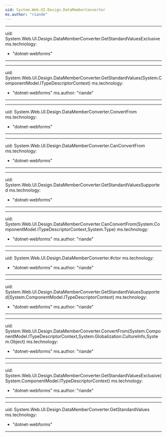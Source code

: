 ```yaml
---
uid: System.Web.UI.Design.DataMemberConverter
ms.author: "riande"
---
```


---
uid: System.Web.UI.Design.DataMemberConverter.GetStandardValuesExclusive
ms.technology: 
  - "dotnet-webforms"
---

---
uid: System.Web.UI.Design.DataMemberConverter.GetStandardValues(System.ComponentModel.ITypeDescriptorContext)
ms.technology: 
  - "dotnet-webforms"
ms.author: "riande"
---

---
uid: System.Web.UI.Design.DataMemberConverter.ConvertFrom
ms.technology: 
  - "dotnet-webforms"
---

---
uid: System.Web.UI.Design.DataMemberConverter.CanConvertFrom
ms.technology: 
  - "dotnet-webforms"
---

---
uid: System.Web.UI.Design.DataMemberConverter.GetStandardValuesSupported
ms.technology: 
  - "dotnet-webforms"
---

---
uid: System.Web.UI.Design.DataMemberConverter.CanConvertFrom(System.ComponentModel.ITypeDescriptorContext,System.Type)
ms.technology: 
  - "dotnet-webforms"
ms.author: "riande"
---

---
uid: System.Web.UI.Design.DataMemberConverter.#ctor
ms.technology: 
  - "dotnet-webforms"
ms.author: "riande"
---

---
uid: System.Web.UI.Design.DataMemberConverter.GetStandardValuesSupported(System.ComponentModel.ITypeDescriptorContext)
ms.technology: 
  - "dotnet-webforms"
ms.author: "riande"
---

---
uid: System.Web.UI.Design.DataMemberConverter.ConvertFrom(System.ComponentModel.ITypeDescriptorContext,System.Globalization.CultureInfo,System.Object)
ms.technology: 
  - "dotnet-webforms"
ms.author: "riande"
---

---
uid: System.Web.UI.Design.DataMemberConverter.GetStandardValuesExclusive(System.ComponentModel.ITypeDescriptorContext)
ms.technology: 
  - "dotnet-webforms"
ms.author: "riande"
---

---
uid: System.Web.UI.Design.DataMemberConverter.GetStandardValues
ms.technology: 
  - "dotnet-webforms"
---
